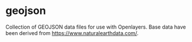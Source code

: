 # geojson
Collection of GEOJSON data files for use with Openlayers. Base data have been derived from https://www.naturalearthdata.com/.
